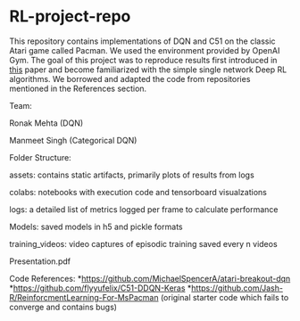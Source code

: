 # RL-project-repo

This repository contains implementations of DQN and C51 on the classic
Atari game called Pacman. We used the environment provided by OpenAI Gym.
The goal of this project was to reproduce results first introduced in
[this](https://arxiv.org/pdf/1707.06887.pdf) paper and become familiarized
with the simple single network Deep RL algorithms. We borrowed and adapted
the code from repositories mentioned in the References section.

Team:

Ronak Mehta (DQN)

Manmeet Singh (Categorical DQN)

Folder Structure:

assets: contains static artifacts, primarily plots of results from logs

colabs: notebooks with execution code and tensorboard visualzations

logs: a detailed list of metrics logged per frame to calculate performance

Models: saved models in h5 and pickle formats

training_videos: video captures of episodic training saved every n videos

Presentation.pdf

Code References: 
*https://github.com/MichaelSpencerA/atari-breakout-dqn
*https://github.com/flyyufelix/C51-DDQN-Keras
*https://github.com/Jash-R/ReinforcmentLearning-For-MsPacman (original starter code which fails to converge and contains bugs)

